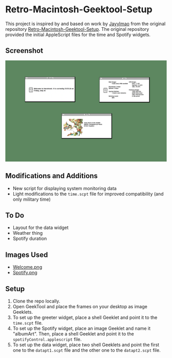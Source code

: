 # Retro-Macintosh-Geektool-Setup

This project is inspired by and based on work by [Jayylmao](https://github.com/jayylmao) from the original repository [Retro-Macintosh-Geektool-Setup](https://github.com/jayylmao/Retro-Macintosh-Geektool-Setup). The original repository provided the initial AppleScript files for the time and Spotify widgets.

## Screenshot
![Retro-Macintosh-Geektool-Setup Example](Example.png)

## Modifications and Additions
- New script for displaying system monitoring data
- Light modifications to the `time.scpt` file for improved compatibility (and only military time)

## To Do
- Layout for the data widget
- Weather thing
- Spotify duration

## Images Used
- [Welcome.png](https://github.com/jayylmao/Retro-Macintosh-Geektool-Setup/blob/master/Widget%20Frames/Welcome.png)
- [Spotify.png](https://github.com/jayylmao/Retro-Macintosh-Geektool-Setup/blob/master/Widget%20Frames/Spotify.png)

## Setup
1. Clone the repo locally.
2. Open GeekTool and place the frames on your desktop as image Geeklets.
3. To set up the greeter widget, place a shell Geeklet and point it to the `time.scpt` file.
4. To set up the Spotify widget, place an image Geeklet and name it "albumArt". Then, place a shell Geeklet and point it to the `spotifyControl.applescript` file.
5. To set up the data widget, place two shell Geeklets and point the first one to the `datapt1.scpt` file and the other one to the `datapt2.scpt` file.
